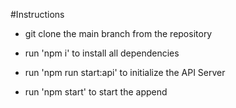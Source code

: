 #Instructions

- git clone the main branch from the repository

- run 'npm i' to install all dependencies

- run 'npm run start:api' to initialize the API Server

- run 'npm start' to start the append
